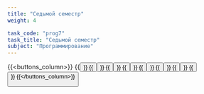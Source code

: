 ```yaml
---
title: "Седьмой семестр"
weight: 4

task_code: "prog7"
task_title: "Седьмой семестр"
subject: "Программирование"
---
```

{{<buttons_column>}}
    {{<button text="Лабораторная работа 1" link="https://github.com/DanilaIsaichev/PROG7-Lab-1">}}
    {{<button text="Лабораторная работа 2" link="https://github.com/DanilaIsaichev/PROG7-Lab-2">}}
    {{<button text="Лабораторная работа 3" link="https://github.com/DanilaIsaichev/PROG7-Lab-3">}}
    {{<button text="Лабораторная работа 4" link="https://github.com/DanilaIsaichev/PROG7-Lab-4">}}
    {{<button text="Лабораторная работа 5" link="https://github.com/DanilaIsaichev/PROG7-Lab-5-01.10.2022">}}
    {{<button text="Лабораторная работа 6" link="https://github.com/DanilaIsaichev/PROG7-Lab-6">}}
    {{<button text="Лабораторная работа 7" link="https://github.com/DanilaIsaichev/PROG7-Lab-7">}}
    {{<button text="Итоговая лабораторная работа" link="https://github.com/DanilaIsaichev/PROG7-Lab-Final">}}
{{</buttons_column>}}
